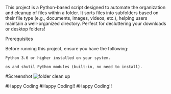 This project is a Python-based script designed to automate the organization and cleanup of files within a folder. 
It sorts files into subfolders based on their file type (e.g., documents, images, videos, etc.),
helping users maintain a well-organized directory. Perfect for decluttering your downloads or desktop folders!

Prerequisites

Before running this project, ensure you have the following:

    Python 3.6 or higher installed on your system.

    os and shutil Python modules (built-in, no need to install).
#Screenshot
![folder clean up](https://github.com/user-attachments/assets/1936fca5-1ca8-4598-a335-15d0dbee2305)

#Happy Coding
  #Happy Coding!!
  #Happy Coding!!

